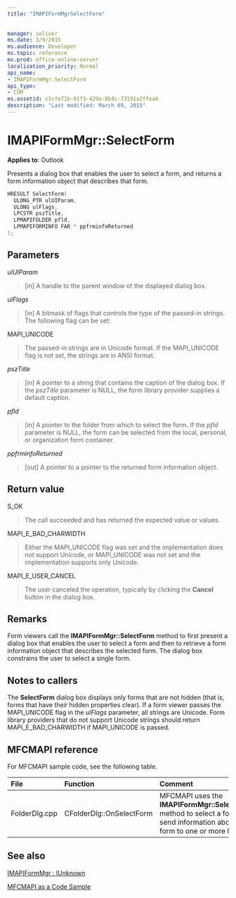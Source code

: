 ```yaml
---
title: "IMAPIFormMgrSelectForm"
 
 
manager: soliver
ms.date: 3/9/2015
ms.audience: Developer
ms.topic: reference
ms.prod: office-online-server
localization_priority: Normal
api_name:
- IMAPIFormMgr.SelectForm
api_type:
- COM
ms.assetid: c1cfe71b-01f3-429a-8b4c-73191a2ffea0
description: "Last modified: March 09, 2015"
---
```


# IMAPIFormMgr::SelectForm

  
  
**Applies to**: Outlook 
  
Presents a dialog box that enables the user to select a form, and returns a form information object that describes that form.
  
```cpp
HRESULT SelectForm(
  ULONG_PTR ulUIParam,
  ULONG ulFlags,
  LPCSTR pszTitle,
  LPMAPIFOLDER pfld,
  LPMAPIFORMINFO FAR * ppfrminfoReturned
);
```

## Parameters

 _ulUIParam_
  
> [in] A handle to the parent window of the displayed dialog box. 
    
 _ulFlags_
  
> [in] A bitmask of flags that controls the type of the passed-in strings. The following flag can be set:
    
MAPI_UNICODE 
  
> The passed-in strings are in Unicode format. If the MAPI_UNICODE flag is not set, the strings are in ANSI format.
    
 _pszTitle_
  
> [in] A pointer to a string that contains the caption of the dialog box. If the  _pszTitle_ parameter is NULL, the form library provider supplies a default caption. 
    
 _pfld_
  
> [in] A pointer to the folder from which to select the form. If the  _pfld_ parameter is NULL, the form can be selected from the local, personal, or organization form container. 
    
 _ppfrminfoReturned_
  
> [out] A pointer to a pointer to the returned form information object.
    
## Return value

S_OK 
  
> The call succeeded and has returned the expected value or values.
    
MAPI_E_BAD_CHARWIDTH 
  
> Either the MAPI_UNICODE flag was set and the implementation does not support Unicode, or MAPI_UNICODE was not set and the implementation supports only Unicode.
    
MAPI_E_USER_CANCEL 
  
> The user canceled the operation, typically by clicking the **Cancel** button in the dialog box. 
    
## Remarks

Form viewers call the **IMAPIFormMgr::SelectForm** method to first present a dialog box that enables the user to select a form and then to retrieve a form information object that describes the selected form. The dialog box constrains the user to select a single form. 
  
## Notes to callers

The **SelectForm** dialog box displays only forms that are not hidden (that is, forms that have their hidden properties clear). If a form viewer passes the MAPI_UNICODE flag in the  _ulFlags_ parameter, all strings are Unicode. Form library providers that do not support Unicode strings should return MAPI_E_BAD_CHARWIDTH if MAPI_UNICODE is passed. 
  
## MFCMAPI reference

For MFCMAPI sample code, see the following table.
  
|**File**|**Function**|**Comment**|
|:-----|:-----|:-----|
|FolderDlg.cpp  <br/> |CFolderDlg::OnSelectForm  <br/> |MFCMAPI uses the **IMAPIFormMgr::SelectForm** method to select a form and send information about the form to one or more logs.  <br/> |
   
## See also



[IMAPIFormMgr : IUnknown](imapiformmgriunknown.md)


[MFCMAPI as a Code Sample](mfcmapi-as-a-code-sample.md)

